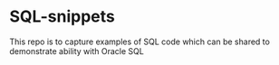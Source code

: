 # SQL-snippets
This repo is to capture examples of SQL code which can be shared to demonstrate ability with Oracle SQL

